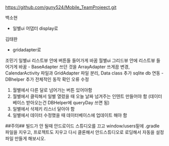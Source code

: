 https://github.com/guny524/Mobile_TeamProjeect.git

백소현
- 일별ui 어댑터 display로 

김태완
- gridadapter로 


조민기
일별ui 리스트뷰 안에 버튼들 들어가게 바꿈
월별ui 그리드뷰 안에 리스트뷰 들어가게 바꿈 - BaseAdapter 쓰던 것을 ArrayAdapter 쓰게끔 변경, CalendarActivity 파일과 GridAdapter 파일 분리, Data class 추가
sqlite db 연동 - DBhelper 추가
전체적인 동작 확인 오류 수정


1. 월별에서 다른 달로 넘어가는 버튼 있어야함
2. 월별에서 클릭해서 일별 열렸을 때 오늘 날짜 넘겨주는 인텐트 만들어야 함 (데이터 베이스 받아오는건 DBHelper에 queryDay 쓰면 됨)
3. 일별에서 삭제키 리스너 달아야 함
4. 일별에서 데이터 수정했을 때 데이터베이스에 업데이트 해야 함

##주의## 빌드가 안 될때
안드로이드 스튜디오를 끄고 window/users밑에 .gradle 파일을 지우고, 프로젝트도 지우고 다시 클론해서 안드스튜디오로 로딩해서 자동을 설정파일 만들게 해보시오.
